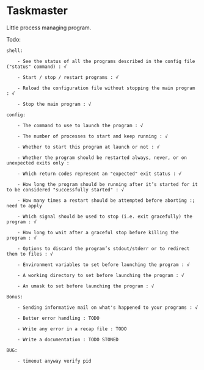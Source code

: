# Taskmaster
Little process managing program.

Todo:

	shell:

		- See the status of all the programs described in the config file ("status" command) : √

		- Start / stop / restart programs : √

		- Reload the configuration file without stopping the main program : √

		- Stop the main program : √

	config:

		- The command to use to launch the program : √

		- The number of processes to start and keep running : √

		- Whether to start this program at launch or not : √

		- Whether the program should be restarted always, never, or on unexpected exits only : 

		- Which return codes represent an "expected" exit status : √

		- How long the program should be running after it’s started for it to be considered "successfully started" : √

		- How many times a restart should be attempted before aborting :¡ need to apply

		- Which signal should be used to stop (i.e. exit gracefully) the program : √

		- How long to wait after a graceful stop before killing the program : √

		- Options to discard the program’s stdout/stderr or to redirect them to files : √

		- Environment variables to set before launching the program : √

		- A working directory to set before launching the program : √

		- An umask to set before launching the program : √

	Bonus:

		- Sending informative mail on what's happened to your programs : √

		- Better error handling : TODO

		- Write any error in a recap file : TODO

		- Write a documentation : TODO STONED

	BUG:

		- timeout anyway verify pid
